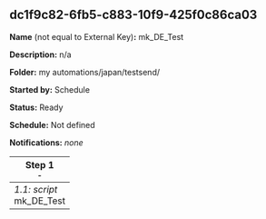 ## dc1f9c82-6fb5-c883-10f9-425f0c86ca03

**Name** (not equal to External Key)**:** mk_DE_Test

**Description:** n/a

**Folder:** my automations/japan/testsend/

**Started by:** Schedule

**Status:** Ready

**Schedule:** Not defined

**Notifications:** _none_


| Step 1<br>_<small>-</small>_ |
| --- |
| _1.1: script_<br>mk_DE_Test |
